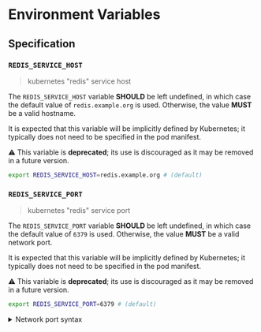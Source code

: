 # Environment Variables

## Specification

### `REDIS_SERVICE_HOST`

> kubernetes "redis" service host

The `REDIS_SERVICE_HOST` variable **SHOULD** be left undefined, in which case
the default value of `redis.example.org` is used. Otherwise, the value **MUST**
be a valid hostname.

It is expected that this variable will be implicitly defined by Kubernetes; it
typically does not need to be specified in the pod manifest.

⚠️ This variable is **deprecated**; its use is discouraged as it may be removed
in a future version.

```bash
export REDIS_SERVICE_HOST=redis.example.org # (default)
```

### `REDIS_SERVICE_PORT`

> kubernetes "redis" service port

The `REDIS_SERVICE_PORT` variable **SHOULD** be left undefined, in which case
the default value of `6379` is used. Otherwise, the value **MUST** be a valid
network port.

It is expected that this variable will be implicitly defined by Kubernetes; it
typically does not need to be specified in the pod manifest.

⚠️ This variable is **deprecated**; its use is discouraged as it may be removed
in a future version.

```bash
export REDIS_SERVICE_PORT=6379 # (default)
```

<details>
<summary>Network port syntax</summary>

Ports may be specified as a numeric value no greater than `65535`.
Alternatively, a service name can be used. Service names are resolved against
the system's service database, typically located in the `/etc/service` file on
UNIX-like systems. Standard service names are published by IANA.

</details>
